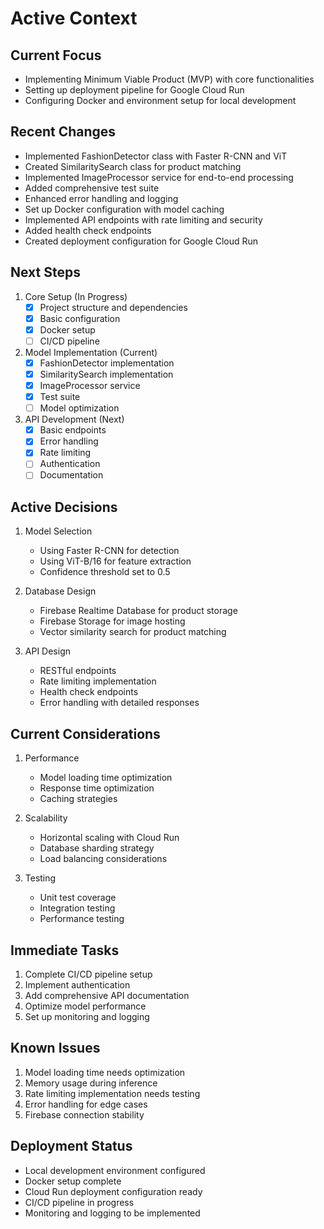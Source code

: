 # Active Context

## Current Focus
- Implementing Minimum Viable Product (MVP) with core functionalities
- Setting up deployment pipeline for Google Cloud Run
- Configuring Docker and environment setup for local development

## Recent Changes
- Implemented FashionDetector class with Faster R-CNN and ViT
- Created SimilaritySearch class for product matching
- Implemented ImageProcessor service for end-to-end processing
- Added comprehensive test suite
- Enhanced error handling and logging
- Set up Docker configuration with model caching
- Implemented API endpoints with rate limiting and security
- Added health check endpoints
- Created deployment configuration for Google Cloud Run

## Next Steps
1. Core Setup (In Progress)
   - [x] Project structure and dependencies
   - [x] Basic configuration
   - [x] Docker setup
   - [ ] CI/CD pipeline

2. Model Implementation (Current)
   - [x] FashionDetector implementation
   - [x] SimilaritySearch implementation
   - [x] ImageProcessor service
   - [x] Test suite
   - [ ] Model optimization

3. API Development (Next)
   - [x] Basic endpoints
   - [x] Error handling
   - [x] Rate limiting
   - [ ] Authentication
   - [ ] Documentation

## Active Decisions
1. Model Selection
   - Using Faster R-CNN for detection
   - Using ViT-B/16 for feature extraction
   - Confidence threshold set to 0.5

2. Database Design
   - Firebase Realtime Database for product storage
   - Firebase Storage for image hosting
   - Vector similarity search for product matching

3. API Design
   - RESTful endpoints
   - Rate limiting implementation
   - Health check endpoints
   - Error handling with detailed responses

## Current Considerations
1. Performance
   - Model loading time optimization
   - Response time optimization
   - Caching strategies

2. Scalability
   - Horizontal scaling with Cloud Run
   - Database sharding strategy
   - Load balancing considerations

3. Testing
   - Unit test coverage
   - Integration testing
   - Performance testing

## Immediate Tasks
1. Complete CI/CD pipeline setup
2. Implement authentication
3. Add comprehensive API documentation
4. Optimize model performance
5. Set up monitoring and logging

## Known Issues
1. Model loading time needs optimization
2. Memory usage during inference
3. Rate limiting implementation needs testing
4. Error handling for edge cases
5. Firebase connection stability

## Deployment Status
- Local development environment configured
- Docker setup complete
- Cloud Run deployment configuration ready
- CI/CD pipeline in progress
- Monitoring and logging to be implemented 